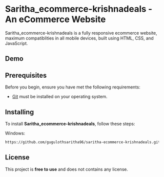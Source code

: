 # Saritha_ecommerce-krishnadeals - An eCommerce Website

Saritha_ecommerce-krishnadeals   is a fully responsive ecommerce website, maximum compatiblities in all mobile devices, built using HTML, CSS, and JavaScript.

## Demo



## Prerequisites

Before you begin, ensure you have met the following requirements:

* [Git](https://git-scm.com/downloads "Download Git") must be installed on your operating system.

## Installing 

To install **Saritha_ecommerce-krishnadeals**, follow these steps:


Windows:

```bash
https://github.com/gugulothsaritha96/saritha-ecommerce-krishnadeals.git
```

## License

This project is **free to use** and does not contains any license.
